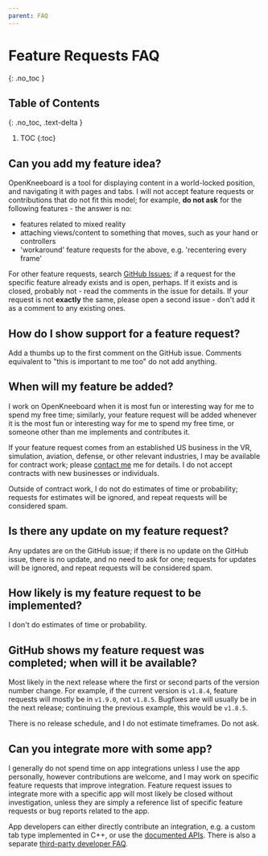 ```yaml
---
parent: FAQ
---
```

# Feature Requests FAQ
{: .no_toc }

## Table of Contents
{: .no_toc, .text-delta }

1. TOC
{:toc}

## Can you add my feature idea?

OpenKneeboard is a tool for displaying content in a world-locked position, and navigating it with pages and tabs. I will not accept feature requests or contributions that do not fit this model; for example, **do not ask** for the following features - the answer is no:

- features related to mixed reality
- attaching views/content to something that moves, such as your hand or controllers
- 'workaround' feature requests for the above, e.g. 'recentering every frame'

For other feature requests, search [GitHub Issues](https://github.com/OpenKneeboard/OpenKneeboard/issues?q=is%3Aissue); if a request for the specific feature already exists and is open, perhaps. If it exists and is closed, probably not - read the comments in the issue for details. If your request is not **exactly** the same, please open a second issue - don't add it as a comment to any existing ones.

## How do I show support for a feature request?

Add a thumbs up to the first comment on the GitHub issue. Comments equivalent to "this is important to me too" do not add anything.

## When will my feature be added?

I work on OpenKneeboard when it is most fun or interesting way for me to spend my free time; similarly, your feature request will be added whenever it is the most fun or interesting way for me to spend my free time, or someone other than me implements and contributes it.

If your feature request comes from an established US business in the VR, simulation, aviation, defense, or other relevant industries, I may be available for contract work; please [contact me](mailto:openkneeboard-contractwork@fred.fredemmott.com) me for details. I do not accept contracts with new businesses or individuals.

Outside of contract work, I do not do estimates of time or probability; requests for estimates will be ignored, and repeat requests will be considered spam.

## Is there any update on my feature request?

Any updates are on the GitHub issue; if there is no update on the GitHub issue, there is no update, and no need to ask for one; requests for updates will be ignored, and repeat requests will be considered spam.

## How likely is my feature request to be implemented?

I don't do estimates of time or probability.

## GitHub shows my feature request was completed; when will it be available?

Most likely in the next release where the first or second parts of the version number change. For example, if the current version is `v1.8.4`, feature requests will mostly be in `v1.9.0`, not `v1.8.5`. Bugfixes are will usually be in the next release; continuing the previous example, this would be `v1.8.5`.

There is no release schedule, and I do not estimate timeframes. Do not ask.

## Can you integrate more with some app?

I generally do not spend time on app integrations unless I use the app personally, however contributions are welcome, and I may work on specific feature requests that improve integration. Feature request issues to integrate more with a specific app will most likely be closed without investigation, unless they are simply a reference list of specific feature requests or bug reports related to the app.

App developers can either directly contribute an integration, e.g. a custom tab type implemented in C++, or use the [documented APIs](../api/index.md). There is also a separate [third-party developer FAQ](./third-party-developers.md).